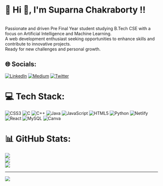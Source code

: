 # 💫 Hi 👋, I'm Suparna Chakraborty !!
<br>Passionate and driven Pre Final Year student studying B.Tech CSE with a focus on Artificial Intelligence and Machine Learning.<br>A web development enthusiast seeking opportunities to enhance skills and contribute to innovative projects. <br>Ready for new challenges and personal growth.


## 🌐 Socials:
[![LinkedIn](https://img.shields.io/badge/LinkedIn-%230077B5.svg?logo=linkedin&logoColor=white)](https://linkedin.com/in/suparna-chakraborty) [![Medium](https://img.shields.io/badge/Medium-12100E?logo=medium&logoColor=white)](https://medium.com/@suparna_chakraborty) [![Twitter](https://img.shields.io/badge/Twitter-%231DA1F2.svg?logo=Twitter&logoColor=white)](https://twitter.com/suparnatwts) 

# 💻 Tech Stack:
![CSS3](https://img.shields.io/badge/css3-%231572B6.svg?style=plastic&logo=css3&logoColor=white) ![C](https://img.shields.io/badge/c-%2300599C.svg?style=plastic&logo=c&logoColor=white) ![C++](https://img.shields.io/badge/c++-%2300599C.svg?style=plastic&logo=c%2B%2B&logoColor=white) ![Java](https://img.shields.io/badge/java-%23ED8B00.svg?style=plastic&logo=java&logoColor=white) ![JavaScript](https://img.shields.io/badge/javascript-%23323330.svg?style=plastic&logo=javascript&logoColor=%23F7DF1E) ![HTML5](https://img.shields.io/badge/html5-%23E34F26.svg?style=plastic&logo=html5&logoColor=white) ![Python](https://img.shields.io/badge/python-3670A0?style=plastic&logo=python&logoColor=ffdd54) ![Netlify](https://img.shields.io/badge/netlify-%23000000.svg?style=plastic&logo=netlify&logoColor=#00C7B7) ![React](https://img.shields.io/badge/react-%2320232a.svg?style=plastic&logo=react&logoColor=%2361DAFB) ![MySQL](https://img.shields.io/badge/mysql-%2300f.svg?style=plastic&logo=mysql&logoColor=white) ![Canva](https://img.shields.io/badge/Canva-%2300C4CC.svg?style=plastic&logo=Canva&logoColor=white)
# 📊 GitHub Stats:
![](https://github-readme-stats.vercel.app/api?username=SuparnaChakraborty&theme=dark&hide_border=false&include_all_commits=false&count_private=false)<br/>
![](https://github-readme-streak-stats.herokuapp.com/?user=SuparnaChakraborty&theme=dark&hide_border=false)<br/>
![](https://github-readme-stats.vercel.app/api/top-langs/?username=SuparnaChakraborty&theme=dark&hide_border=false&include_all_commits=false&count_private=false&layout=compact)

---
[![](https://visitcount.itsvg.in/api?id=SuparnaChakraborty&icon=5&color=1)](https://visitcount.itsvg.in)

<!-- Proudly created with GPRM ( https://gprm.itsvg.in ) -->
